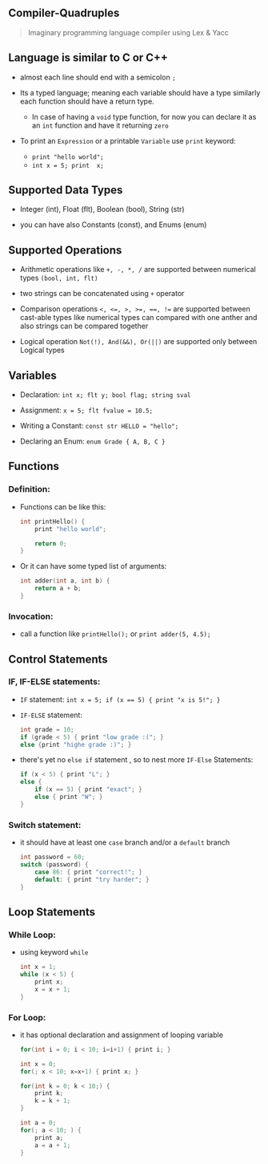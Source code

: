 ## Compiler-Quadruples
> Imaginary programming language compiler using Lex & Yacc

## Language is similar to C or C++

- almost each line should end with a semicolon `;`

- Its a typed language; meaning each variable should have a type similarly each function should have a return type.
    
    - In case of having a `void` type function, for now you can declare it as an `int` function and have it returning `zero`

- To print an `Expression` or a printable `Variable` use `print` keyword: 
    - ` print "hello world"; `
    - ` int x = 5; print  x; `

## Supported Data Types

- Integer (int), Float (flt), Boolean (bool), String (str)

- you can have also Constants (const), and Enums (enum)

## Supported Operations

- Arithmetic operations like `+, -, *, /` are supported between numerical types `(bool, int, flt)` 

- two strings can be concatenated using `+` operator

- Comparison operations `<, <=, >, >=, ==, !=` are supported between cast-able types like numerical types can compared with one anther and also strings can be compared together

- Logical operation `Not(!), And(&&), Or(||)` are supported only between Logical types


## Variables

- Declaration: `int x; flt y; bool flag; string sval`

- Assignment: `x = 5; flt fvalue = 10.5;`

- Writing a Constant: `const str HELLO = "hello";`

- Declaring an Enum: `enum Grade { A, B, C } `

## Functions

### Definition:
- Functions can be like this:

    ```cpp
    int printHello() {
        print "hello world";

        return 0;
    }
    ```
- Or it can have some typed list of arguments:

    ```cpp
    int adder(int a, int b) {
        return a + b;
    }
    ```

### Invocation:
- call a function like `printHello();` or `print adder(5, 4.5);`

## Control Statements

### IF, IF-ELSE statements: 
- `IF` statement: `int x = 5; if (x == 5) { print "x is 5!"; }`

- `IF-ELSE` statement:

    ```cpp
    int grade = 10;
    if (grade < 5) { print "low grade :("; }
    else {print "highe grade :)"; } 
    ```

- there's yet no `else if` statement , so to nest more `IF-Else` Statements:

    ```cpp
    if (x < 5) { print "L"; } 
    else { 
        if (x == 5) { print "exact"; } 
        else { print "W"; } 
    }

    ```
### Switch statement: 
- it should have at least one `case` branch and/or a `default` branch

    ```cpp
    int password = 60;
    switch (password) {
        case 86: { print "correct!"; }
        default: { print "try harder"; }
    }
    ```

## Loop Statements

### While Loop:
- using keyword `while`

    ``` cpp
    int x = 1;
    while (x < 5) {
        print x;
        x = x + 1;
    }
    ```
### For Loop:
- it has optional declaration and assignment of looping variable

    ```cpp
    for(int i = 0; i < 10; i=i+1) { print i; }

    int x = 0; 
    for(; x < 10; x=x+1) { print x; }

    for(int k = 0; k < 10;) {
        print k;
        k = k + 1;
    }

    int a = 0; 
    for(; a < 10; ) { 
        print a; 
        a = a + 1;
    }

    ```






